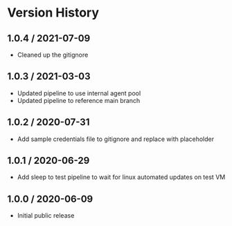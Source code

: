 # Version History

## 1.0.4 / 2021-07-09

- Cleaned up the gitignore

## 1.0.3 / 2021-03-03

- Updated pipeline to use internal agent pool
- Updated pipeline to reference main branch

## 1.0.2 / 2020-07-31

- Add sample credentials file to gitignore and replace with placeholder

## 1.0.1 / 2020-06-29

- Add sleep to test pipeline to wait for linux automated updates on test VM

## 1.0.0 / 2020-06-09

- Initial public release
